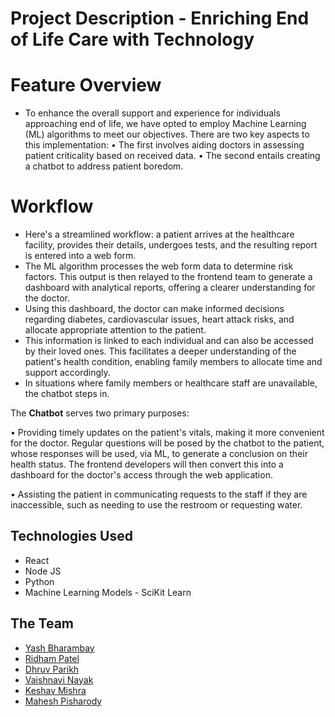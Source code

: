 # Project Description - Enriching End of Life Care with Technology

# Feature Overview

- To enhance the overall support and experience for individuals approaching end of life, we have opted to employ Machine Learning (ML) algorithms to meet our objectives. There are two key aspects to this implementation:
  • The first involves aiding doctors in assessing patient criticality based on received data.
  • The second entails creating a chatbot to address patient boredom.

# Workflow

- Here's a streamlined workflow: a patient arrives at the healthcare facility, provides their details, undergoes tests, and the resulting report is entered into a web form.
- The ML algorithm processes the web form data to determine risk factors. This output is then relayed to the frontend team to generate a dashboard with analytical reports, offering a clearer understanding for the doctor.
- Using this dashboard, the doctor can make informed decisions regarding diabetes, cardiovascular issues, heart attack risks, and allocate appropriate attention to the patient.
- This information is linked to each individual and can also be accessed by their loved ones. This facilitates a deeper understanding of the patient's health condition, enabling family members to allocate time and support accordingly.
- In situations where family members or healthcare staff are unavailable, the chatbot steps in.

The **Chatbot** serves two primary purposes:

• Providing timely updates on the patient's vitals, making it more convenient for the doctor. Regular questions will be posed by the chatbot to the patient, whose responses will be used, via ML, to generate a conclusion on their health status. The frontend developers will then convert this into a dashboard for the doctor's access through the web application.

• Assisting the patient in communicating requests to the staff if they are inaccessible, such as needing to use the restroom or requesting water.

## Technologies Used

- React
- Node JS
- Python
- Machine Learning Models - SciKit Learn

## The Team

- [Yash Bharambay](https://github.com/YashBharambay)
- [Ridham Patel](https://github.com/ridhampatel14/)
- [Dhruv Parikh](https://github.com/DhruvDRE)
- [Vaishnavi Nayak](https://github.com/Vaishnavi-Nayak28)
- [Keshav Mishra](https://github.com/kmishra6)
- [Mahesh Pisharody](https://github.com/mahesh349)
